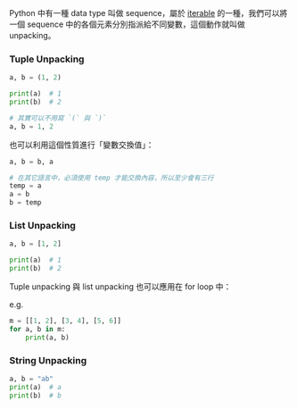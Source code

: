 Python 中有一種 data type 叫做 sequence，屬於 [iterable](</Programming Language/Python/Iterable & Iterator.md#Iterable>) 的一種，我們可以將一個 sequence 中的各個元素分別指派給不同變數，這個動作就叫做 unpacking。

### Tuple Unpacking

```Python
a, b = (1, 2)

print(a)  # 1
print(b)  # 2

# 其實可以不用寫 `(` 與 `)`
a, b = 1, 2
```

也可以利用這個性質進行「變數交換值」：

```Python
a, b = b, a

# 在其它語言中，必須使用 temp 才能交換內容，所以至少會有三行
temp = a
a = b
b = temp
```

### List Unpacking

```Python
a, b = [1, 2]

print(a)  # 1
print(b)  # 2
```

Tuple unpacking 與 list unpacking 也可以應用在 for loop 中：

e.g.

```Python
m = [[1, 2], [3, 4], [5, 6]]
for a, b in m:
    print(a, b)
```

### String Unpacking

```Python
a, b = "ab"
print(a)  # a
print(b)  # b
```
